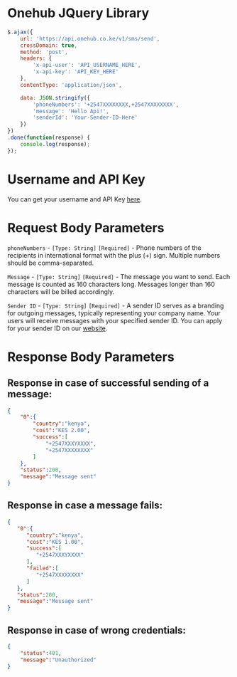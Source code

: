 # Onehub JQuery Library
```Javascript
$.ajax({
    url: 'https://api.onehub.co.ke/v1/sms/send',
    crossDomain: true,
    method: 'post',
    headers: {
        'x-api-user': 'API_USERNAME_HERE',
        'x-api-key': 'API_KEY_HERE'
    },
    contentType: 'application/json',

    data: JSON.stringify({
        'phoneNumbers': '+2547XXXXXXXX,+2547XXXXXXXX',
        'message': 'Hello Api!',
        'senderId': 'Your-Sender-ID-Here'
    })
})
.done(function(response) {
    console.log(response);
});
```
# Username and API Key
You can get your username and API Key [here](https://dashboard.onehub.co.ke/account/0/user/signup).
# Request Body Parameters
`phoneNumbers` - `[Type: String]` `[Required]` - Phone numbers of the recipients in international format with the plus (+) sign. Multiple numbers should be comma-separated.

`Message` - `[Type: String]` `[Required]` - The message you want to send. Each message is counted as 160 characters long. Messages longer than 160 characters will be billed accordingly.

`Sender ID` - `[Type: String]` `[Required]` - A sender ID serves as a branding for outgoing messages, typically representing your company name. Your users will receive messages with your specified sender ID. You can apply for your sender ID on our [website](https://onehub.co.ke/).
# Response Body Parameters
## Response in case of successful sending of a message:
```json
{
    "0":{
        "country":"kenya",
        "cost":"KES 2.00",
        "success":[
            "+2547XXXYXXXX",
            "+2547XXXXXXXX"
        ]
    },
    "status":200,
    "message":"Message sent"
}
```
## Response in case a message fails:
```json
{
   "0":{
      "country":"kenya",
      "cost":"KES 1.00",
      "success":[
         "+2547XXXYXXXX"
      ],
      "failed":[
         "+2547XXXXXXXX"
      ]
   },
   "status":200,
   "message":"Message sent"
}
```
## Response in case of wrong credentials:
```json
{
    "status":401,
    "message":"Unauthorized"
}
```
